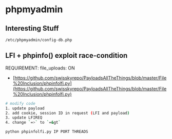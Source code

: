 # phpmyadmin

## Interesting Stuff

```
/etc/phpmyadmin/config-db.php
```

## LFI + phpinfo() exploit race-condition

REQUIREMENT: file_uploads: ON

* [https://github.com/swisskyrepo/PayloadsAllTheThings/blob/master/File%20Inclusion/phpinfolfi.py](https://github.com/swisskyrepo/PayloadsAllTheThings/blob/master/File%20Inclusion/phpinfolfi.py)

```bash
# modify code
1. update payload
2. add cookie, session ID in request (LFI and payload)
3. update LFIREQ 
4. change `=>` to `=&gt`

python phpinfolfi.py IP PORT THREADS
```
